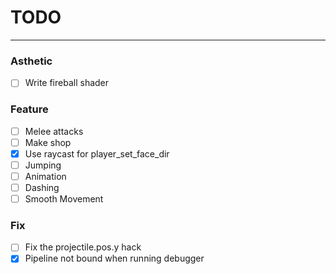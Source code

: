 # TODO
---
### **Asthetic** ###
- [ ] Write fireball shader

### **Feature** ###
- [ ] Melee attacks
- [ ] Make shop
- [x] Use raycast for player_set_face_dir
- [ ] Jumping
- [ ] Animation
- [ ] Dashing
- [ ] Smooth Movement

### **Fix** ###
- [ ] Fix the projectile.pos.y hack
- [x] Pipeline not bound when running debugger